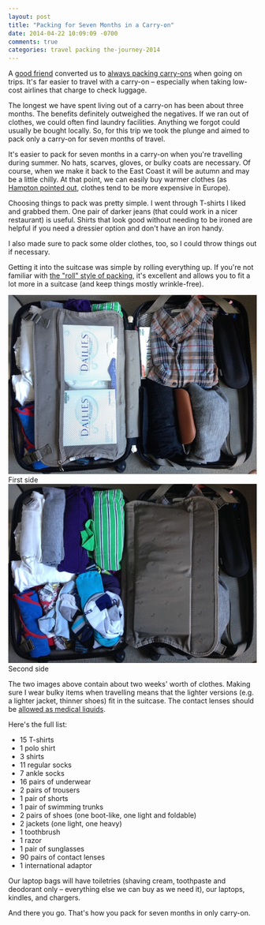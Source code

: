 ```yaml
---
layout: post
title: "Packing for Seven Months in a Carry-on"
date: 2014-04-22 10:09:09 -0700
comments: true
categories: travel packing the-journey-2014
---
```


A [good friend](http://twitter.com/melissaiscool) converted us to [always packing carry-ons](http://melissadreamsofsushi.com/?p=7432) when going on trips. It's far easier to travel with a carry-on – especially when taking low-cost airlines that charge to check luggage. 

The longest we have spent living out of a carry-on has been about three months. The benefits definitely outweighed the negatives. If we ran out of clothes, we could often find laundry facilities. Anything we forgot could usually be bought locally. So, for this trip we took the plunge and aimed to pack only a carry-on for seven months of travel.

It's easier to pack for seven months in a carry-on when you're travelling during summer. No hats, scarves, gloves, or bulky coats are necessary. Of course, when we make it back to the East Coast it will be autumn and may be a little chilly. At that point, we can easily buy warmer clothes (as [Hampton pointed out](https://twitter.com/hcatlin/status/458307183470342144), clothes tend to be more expensive in Europe).

<!-- more -->

Choosing things to pack was pretty simple. I went through T-shirts I liked and grabbed them. One pair of darker jeans (that could work in a nicer restaurant) is useful. Shirts that look good without needing to be ironed are helpful if you need a dressier option and don't have an iron handy.

I also made sure to pack some older clothes, too, so I could throw things out if necessary.

Getting it into the suitcase was simple by rolling everything up. If you're not familiar with [the "roll" style of packing](http://www.nytimes.com/slideshow/2010/05/06/business/businessspecial/20100506-pack-ss.html?_r=0), it's excellent and allows you to fit a lot more in a suitcase (and keep things mostly wrinkle-free).

<div class="img">
  <a href="{{ root_url }}/images/the-journey/side-one.JPG">
    <img src="/images/the-journey/side-one.JPG">
  </a>
  <div class="alt">First side</div>
</div>

<div class="img">
  <a href="{{ root_url }}/images/the-journey/side-one.JPG">
    <img src="/images/the-journey/side-two.JPG">
  </a>
  <div class="alt">Second side</div>
</div>

The two images above contain about two weeks' worth of clothes. Making sure I wear bulky items when travelling means that the lighter versions (e.g. a lighter jacket, thinner shoes) fit in the suitcase. The contact lenses should be [allowed as medical liquids](https://www.tsa.gov/traveler-information/medically-necessary-liquids).

Here's the full list:

- 15 T-shirts
- 1 polo shirt
- 3 shirts
- 11 regular socks
- 7 ankle socks
- 16 pairs of underwear
- 2 pairs of trousers
- 1 pair of shorts
- 1 pair of swimming trunks
- 2 pairs of shoes (one boot-like, one light and foldable)
- 2 jackets (one light, one heavy)
- 1 toothbrush
- 1 razor
- 1 pair of sunglasses
- 90 pairs of contact lenses
- 1 international adaptor

Our laptop bags will have toiletries (shaving cream, toothpaste and deodorant only – everything else we can buy as we need it), our laptops, kindles, and chargers.

And there you go. That's how you pack for seven months in only carry-on.
